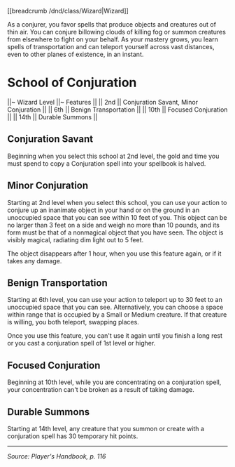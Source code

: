 [[breadcrumb /dnd/class/Wizard|Wizard]]

As a conjurer, you favor spells that produce objects and creatures out of thin air. You can conjure billowing clouds of killing fog or summon creatures from elsewhere to fight on your behalf. As your mastery grows, you learn spells of transportation and can teleport yourself across vast distances, even to other planes of existence, in an instant.

# School of Conjuration

||~ Wizard Level ||~ Features ||
|| 2nd || Conjuration Savant, Minor Conjuration ||
|| 6th || Benign Transportation ||
|| 10th || Focused Conjuration ||
|| 14th || Durable Summons ||

## Conjuration Savant

Beginning when you select this school at 2nd level, the gold and time you must spend to copy a Conjuration spell into your spellbook is halved.

## Minor Conjuration

Starting at 2nd level when you select this school, you can use your action to conjure up an inanimate object in your hand or on the ground in an unoccupied space that you can see within 10 feet of you. This object can be no larger than 3 feet on a side and weigh no more than 10 pounds, and its form must be that of a nonmagical object that you have seen. The object is visibly magical, radiating dim light out to 5 feet.

The object disappears after 1 hour, when you use this feature again, or if it takes any damage.

## Benign Transportation

Starting at 6th level, you can use your action to teleport up to 30 feet to an unoccupied space that you can see. Alternatively, you can choose a space within range that is occupied by a Small or Medium creature. If that creature is willing, you both teleport, swapping places.

Once you use this feature, you can't use it again until you finish a long rest or you cast a conjuration spell of 1st level or higher.

## Focused Conjuration

Beginning at 10th level, while you are concentrating on a conjuration spell, your concentration can't be broken as a result of taking damage.

## Durable Summons

Starting at 14th level, any creature that you summon or create with a conjuration spell has 30 temporary hit points.

----

*Source: Player's Handbook, p. 116*
